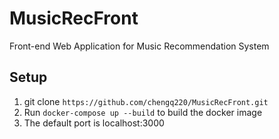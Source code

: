 # MusicRecFront
Front-end Web Application for Music Recommendation System
## Setup
1. git clone ```https://github.com/chengq220/MusicRecFront.git```
2. Run ```docker-compose up --build``` to build the docker image
3. The default port is localhost:3000